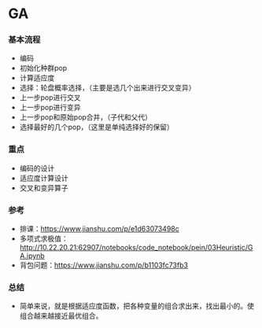 # GA
### 基本流程
- 编码
- 初始化种群pop
- 计算适应度
- 选择：轮盘概率选择，（主要是选几个出来进行交叉变异）
- 上一步pop进行交叉
- 上一步pop进行变异
- 上一步pop和原始pop合并，（子代和父代）
- 选择最好的几个pop，（这里是单纯选择好的保留）

### 重点
- 编码的设计
- 适应度计算设计
- 交叉和变异算子


### 参考
- 排课：https://www.jianshu.com/p/e1d63073498c
- 多项式求极值：http://10.22.20.21:62907/notebooks/code_notebook/pein/03Heuristic/GA.ipynb
- 背包问题：https://www.jianshu.com/p/b1103fc73fb3

### 总结
- 简单来说，就是根据适应度函数，把各种变量的组合求出来，找出最小的。使组合越来越接近最优组合。